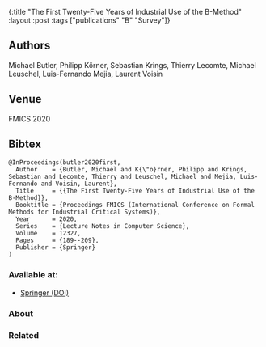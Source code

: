 {:title "The First Twenty-Five Years of Industrial Use of the B-Method"
 :layout :post
 :tags  ["publications" "B" "Survey"]}

## Authors
Michael Butler, Philipp Körner, Sebastian Krings, Thierry Lecomte, Michael Leuschel, Luis-Fernando Mejia, Laurent Voisin 

## Venue
FMICS 2020

## Bibtex

```
@InProceedings(butler2020first,
  Author	= {Butler, Michael and K{\"o}rner, Philipp and Krings, Sebastian and Lecomte, Thierry and Leuschel, Michael and Mejia, Luis-Fernando and Voisin, Laurent},
  Title		= {{The First Twenty-Five Years of Industrial Use of the B-Method}},
  Booktitle	= {Proceedings FMICS (International Conference on Formal Methods for Industrial Critical Systems)},
  Year		= 2020,
  Series	= {Lecture Notes in Computer Science},
  Volume	= 12327,
  Pages		= {189--209},
  Publisher	= {Springer}
)
```

### Available at:

- [Springer (DOI)](https://doi.org/10.1007/978-3-030-58298-2_8)

### About


### Related

